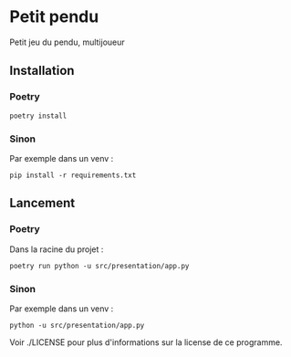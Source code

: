 # Petit pendu
Petit jeu du pendu, multijoueur

## Installation

### Poetry
```commandline
poetry install
```
### Sinon
Par exemple dans un venv :
```commandline
pip install -r requirements.txt
```

## Lancement

### Poetry
Dans la racine du projet :
```commandline
poetry run python -u src/presentation/app.py
```
### Sinon
Par exemple dans un venv :
```commandline
python -u src/presentation/app.py
```
Voir ./LICENSE pour plus d'informations sur la license de ce programme.